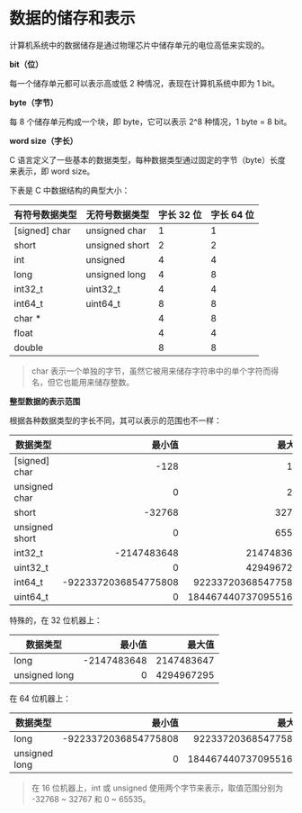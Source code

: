# 数据的储存和表示

计算机系统中的数据储存是通过物理芯片中储存单元的电位高低来实现的。

**bit（位）**

每一个储存单元都可以表示高或低 2 种情况，表现在计算机系统中即为 1 bit。

**byte（字节）**

每 8 个储存单元构成一个块，即 byte，它可以表示 2^8 种情况，1 byte = 8 bit。

**word size（字长）**

C 语言定义了一些基本的数据类型，每种数据类型通过固定的字节（byte）长度来表示，即 word size。

下表是 C 中数据结构的典型大小：

| 有符号数据类型 | 无符号数据类型 | 字长 32 位 | 字长 64 位 |
| ---- | ---- | ---- | ---- |
| [signed] char | unsigned char | 1 | 1 |
| short | unsigned short | 2 | 2 |
| int | unsigned | 4 | 4 |
| long | unsigned long | 4 | 8 |
| int32_t | uint32_t | 4 | 4 |
| int64_t | uint64_t | 8 | 8 |
| char * | | 4 | 8 |
| float | | 4 | 4 |
| double | | 8 | 8 |

> char 表示一个单独的字节，虽然它被用来储存字符串中的单个字符而得名，但它也能用来储存整数。

**整型数据的表示范围**

根据各种数据类型的字长不同，其可以表示的范围也不一样：

| 数据类型 | 最小值 | 最大值 |
| ---- | ----: | ----: |
| [signed] char | -128 | 127 |
| unsigned char | 0 | 255 |
| short | -32768 | 32767 |
| unsigned short | 0 | 65535 |
| int32_t | -2147483648 | 2147483647 |
| uint32_t | 0 | 4294967295 |
| int64_t | -9223372036854775808 | 9223372036854775807 |
| uint64_t | 0 | 18446744073709551615 |

特殊的，在 32 位机器上：

| 数据类型 | 最小值 | 最大值 |
| ---- | ----: | ----: |
| long | -2147483648 | 2147483647 |
| unsigned long | 0 | 4294967295 |

在 64 位机器上：

| 数据类型 | 最小值 | 最大值 |
| ---- | ----: | ----: |
| long | -9223372036854775808 | 9223372036854775807 |
| unsigned long | 0 | 18446744073709551615 |

> 在 16 位机器上，int 或 unsigned 使用两个字节来表示，取值范围分别为 -32768 ~ 32767 和 0 ~ 65535。











